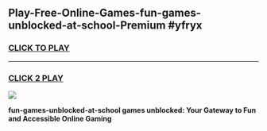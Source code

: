 
## Play-Free-Online-Games-fun-games-unblocked-at-school-Premium #yfryx
<h3>
<a href="https://premium.freeplayer.one?title=fun-games-unblocked-at-school&ref=8M">CLICK TO PLAY</a></h3>
<hr>

<h3>
<a href="https://premium.freeplayer.one?title=fun-games-unblocked-at-school&ref=8M">CLICK 2 PLAY</a>
  
</h3>

<a href="https://premium.freeplayer.one?title=fun-games-unblocked-at-school&ref=8M"><img src="https://clearcache.store/games.png"></a>


**fun-games-unblocked-at-school games unblocked: Your Gateway to Fun and Accessible Online Gaming**

